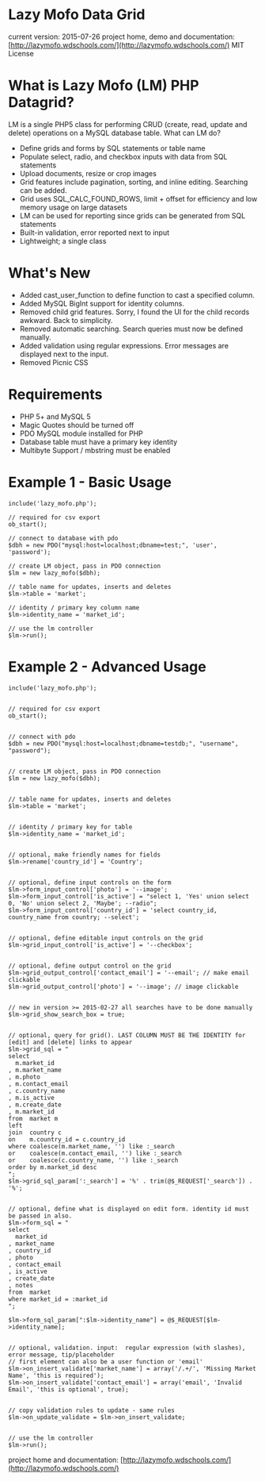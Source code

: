 
Lazy Mofo Data Grid
===================

current version: 2015-07-26 
project home, demo and documentation: [http://lazymofo.wdschools.com/](http://lazymofo.wdschools.com/)
MIT License

What is Lazy Mofo (LM) PHP Datagrid?
====================================

LM is a single PHP5 class for performing CRUD (create, read, update and delete) operations on a MySQL database table.
What can LM do?

-   Define grids and forms by SQL statements or table name
-   Populate select, radio, and checkbox inputs with data from SQL statements
-   Upload documents, resize or crop images
-   Grid features include pagination, sorting, and inline editing. Searching can be added.
-   Grid uses SQL_CALC_FOUND_ROWS, limit + offset for efficiency and low memory usage on large datasets
-   LM can be used for reporting since grids can be generated from SQL statements
-   Built-in validation, error reported next to input
-   Lightweight; a single class

What's New
==========
-   Added cast_user_function to define function to cast a specified column.
-   Added MySQL BigInt support for identity columns.
-   Removed child grid features. Sorry, I found the UI for the child records awkward. Back to simplicity.
-   Removed automatic searching. Search queries must now be defined manually.
-   Added validation using regular expressions. Error messages are displayed next to the input.
-   Removed Picnic CSS

Requirements
============

-   PHP 5+ and MySQL 5
-   Magic Quotes should be turned off
-   PDO MySQL module installed for PHP
-   Database table must have a primary key identity
-   Multibyte Support / mbstring must be enabled


Example 1 - Basic Usage
=======================

    include('lazy_mofo.php');

    // required for csv export
    ob_start();

    // connect to database with pdo
    $dbh = new PDO("mysql:host=localhost;dbname=test;", 'user', 'password');

    // create LM object, pass in PDO connection
    $lm = new lazy_mofo($dbh); 

    // table name for updates, inserts and deletes
    $lm->table = 'market';

    // identity / primary key column name
    $lm->identity_name = 'market_id';

    // use the lm controller 
    $lm->run();


Example 2 - Advanced Usage
==========================

    include('lazy_mofo.php');


    // required for csv export
    ob_start();


    // connect with pdo 
    $dbh = new PDO("mysql:host=localhost;dbname=testdb;", "username", "password");


    // create LM object, pass in PDO connection
    $lm = new lazy_mofo($dbh); 


    // table name for updates, inserts and deletes
    $lm->table = 'market';


    // identity / primary key for table
    $lm->identity_name = 'market_id';


    // optional, make friendly names for fields
    $lm->rename['country_id'] = 'Country';


    // optional, define input controls on the form
    $lm->form_input_control['photo'] = '--image';
    $lm->form_input_control['is_active'] = "select 1, 'Yes' union select 0, 'No' union select 2, 'Maybe'; --radio";
    $lm->form_input_control['country_id'] = 'select country_id, country_name from country; --select';


    // optional, define editable input controls on the grid
    $lm->grid_input_control['is_active'] = '--checkbox';


    // optional, define output control on the grid 
    $lm->grid_output_control['contact_email'] = '--email'; // make email clickable
    $lm->grid_output_control['photo'] = '--image'; // image clickable  


    // new in version >= 2015-02-27 all searches have to be done manually
    $lm->grid_show_search_box = true;


    // optional, query for grid(). LAST COLUMN MUST BE THE IDENTITY for [edit] and [delete] links to appear
    $lm->grid_sql = "
    select 
      m.market_id
    , m.market_name
    , m.photo
    , m.contact_email
    , c.country_name
    , m.is_active
    , m.create_date
    , m.market_id 
    from  market m 
    left  
    join  country c 
    on    m.country_id = c.country_id 
    where coalesce(m.market_name, '') like :_search 
    or    coalesce(m.contact_email, '') like :_search 
    or    coalesce(c.country_name, '') like :_search 
    order by m.market_id desc
    ";
    $lm->grid_sql_param[':_search'] = '%' . trim(@$_REQUEST['_search']) . '%';


    // optional, define what is displayed on edit form. identity id must be passed in also.  
    $lm->form_sql = "
    select 
      market_id
    , market_name
    , country_id
    , photo
    , contact_email
    , is_active
    , create_date
    , notes 
    from  market 
    where market_id = :market_id
    ";

    $lm->form_sql_param[":$lm->identity_name"] = @$_REQUEST[$lm->identity_name]; 


    // optional, validation. input:  regular expression (with slashes), error message, tip/placeholder
    // first element can also be a user function or 'email'
    $lm->on_insert_validate['market_name'] = array('/.+/', 'Missing Market Name', 'this is required'); 
    $lm->on_insert_validate['contact_email'] = array('email', 'Invalid Email', 'this is optional', true); 


    // copy validation rules to update - same rules
    $lm->on_update_validate = $lm->on_insert_validate;  


    // use the lm controller
    $lm->run();
  
    
project home and documentation: [http://lazymofo.wdschools.com/](http://lazymofo.wdschools.com/)
   